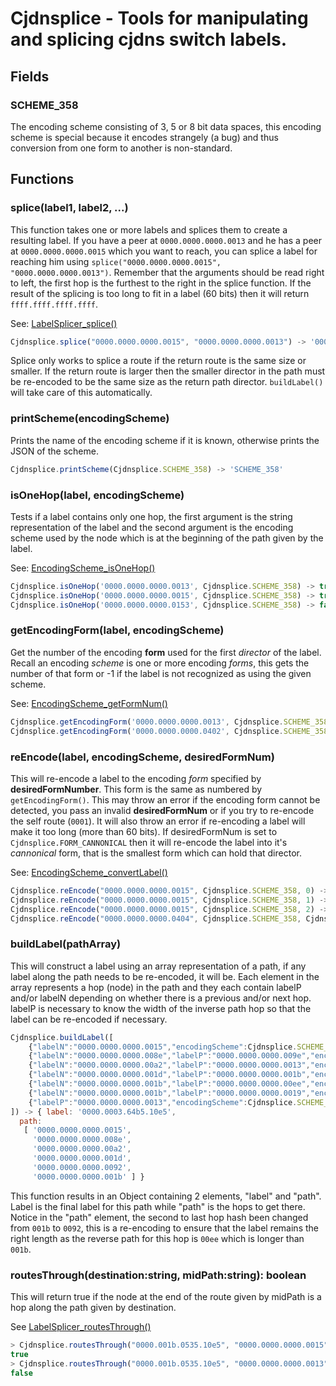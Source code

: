 # Cjdnsplice - Tools for manipulating and splicing cjdns switch labels.

## Fields

### **SCHEME_358**
The encoding scheme consisting of 3, 5 or 8 bit data spaces, this encoding scheme is special
because it encodes strangely (a bug) and thus conversion from one form to another is non-standard.

## Functions

### splice(label1, label2, ...)
This function takes one or more labels and splices them to create a resulting label.
If you have a peer at `0000.0000.0000.0013` and he has a peer at `0000.0000.0000.0015` which you
want to reach, you can splice a label for reaching him using
`splice("0000.0000.0000.0015", "0000.0000.0000.0013")`. Remember that the arguments should be read
right to left, the first hop is the furthest to the right in the splice function. If the result
of the splicing is too long to fit in a label (60 bits) then it will return `ffff.ffff.ffff.ffff`.

See: [LabelSplicer_splice()](https://github.com/cjdelisle/cjdns/blob/cjdns-v20.2/switch/LabelSplicer.h#L36)

```javascript
Cjdnsplice.splice("0000.0000.0000.0015", "0000.0000.0000.0013") -> '0000.0000.0000.0153'
```

Splice only works to splice a route if the return route is the same size or smaller. If the return
route is larger then the smaller director in the path must be re-encoded to be the same size as
the return path director. `buildLabel()` will take care of this automatically.

### printScheme(encodingScheme)
Prints the name of the encoding scheme if it is known, otherwise prints the JSON of the scheme.

```javascript
Cjdnsplice.printScheme(Cjdnsplice.SCHEME_358) -> 'SCHEME_358'
```

### isOneHop(label, encodingScheme)
Tests if a label contains only one hop, the first argument is the string representation of the
label and the second argument is the encoding scheme used by the node which is at the beginning
of the path given by the label.

See: [EncodingScheme_isOneHop()](https://github.com/cjdelisle/cjdns/blob/cjdns-v20.2/switch/EncodingScheme.c#L451)

```javascript
Cjdnsplice.isOneHop('0000.0000.0000.0013', Cjdnsplice.SCHEME_358) -> true
Cjdnsplice.isOneHop('0000.0000.0000.0015', Cjdnsplice.SCHEME_358) -> true
Cjdnsplice.isOneHop('0000.0000.0000.0153', Cjdnsplice.SCHEME_358) -> false
```

### getEncodingForm(label, encodingScheme)
Get the number of the encoding **form** used for the first *director* of the label. Recall an
encoding *scheme* is one or more encoding *forms*, this gets the number of that form or -1 if
the label is not recognized as using the given scheme.

See: [EncodingScheme_getFormNum()](https://github.com/cjdelisle/cjdns/blob/cjdns-v20.2/switch/EncodingScheme.c#L23)

```javascript
Cjdnsplice.getEncodingForm('0000.0000.0000.0013', Cjdnsplice.SCHEME_358) -> 2
Cjdnsplice.getEncodingForm('0000.0000.0000.0402', Cjdnsplice.SCHEME_358) -> 1
```

### reEncode(label, encodingScheme, desiredFormNum)
This will re-encode a label to the encoding *form* specified by **desiredFormNumber**. This form
is the same as numbered by `getEncodingForm()`. This may throw an error if the encoding form cannot
be detected, you pass an invalid **desiredFormNum** or if you try to re-encode the self route
(`0001`). It will also throw an error if re-encoding a label will make it too long (more than 60
bits). If desiredFormNum is set to `Cjdnsplice.FORM_CANNONICAL` then it will re-encode the label
into it's *cannonical* form, that is the smallest form which can hold that director.

See: [EncodingScheme_convertLabel()](https://github.com/cjdelisle/cjdns/blob/cjdns-v20.2/switch/EncodingScheme.c#L56)

```javascript
Cjdnsplice.reEncode("0000.0000.0000.0015", Cjdnsplice.SCHEME_358, 0) -> '0000.0000.0000.0404'
Cjdnsplice.reEncode("0000.0000.0000.0015", Cjdnsplice.SCHEME_358, 1) -> '0000.0000.0000.0086'
Cjdnsplice.reEncode("0000.0000.0000.0015", Cjdnsplice.SCHEME_358, 2) -> '0000.0000.0000.0015'
Cjdnsplice.reEncode("0000.0000.0000.0404", Cjdnsplice.SCHEME_358, Cjdnsplice.FORM_CANNONICAL) -> '0000.0000.0000.0015'
```

### buildLabel(pathArray)
This will construct a label using an array representation of a path, if any label along the path
needs to be re-encoded, it will be. Each element in the array represents a hop (node) in the path
and they each contain labelP and/or labelN depending on whether there is a previous and/or next
hop. labelP is necessary to know the width of the inverse path hop so that the label can be
re-encoded if necessary.

```javascript
Cjdnsplice.buildLabel([
    {"labelN":"0000.0000.0000.0015","encodingScheme":Cjdnsplice.SCHEME_358},
    {"labelN":"0000.0000.0000.008e","labelP":"0000.0000.0000.009e","encodingScheme":Cjdnsplice.SCHEME_358},
    {"labelN":"0000.0000.0000.00a2","labelP":"0000.0000.0000.0013","encodingScheme":Cjdnsplice.SCHEME_358},
    {"labelN":"0000.0000.0000.001d","labelP":"0000.0000.0000.001b","encodingScheme":Cjdnsplice.SCHEME_358},
    {"labelN":"0000.0000.0000.001b","labelP":"0000.0000.0000.00ee","encodingScheme":Cjdnsplice.SCHEME_358},
    {"labelN":"0000.0000.0000.001b","labelP":"0000.0000.0000.0019","encodingScheme":Cjdnsplice.SCHEME_358},
    {"labelP":"0000.0000.0000.0013","encodingScheme":Cjdnsplice.SCHEME_358}
]) -> { label: '0000.0003.64b5.10e5',
  path:
   [ '0000.0000.0000.0015',
     '0000.0000.0000.008e',
     '0000.0000.0000.00a2',
     '0000.0000.0000.001d',
     '0000.0000.0000.0092',
     '0000.0000.0000.001b' ] }
```

This function results in an Object containing 2 elements, "label" and "path". Label is the final
label for this path while "path" is the hops to get there. Notice in the "path" element, the second
to last hop hash been changed from `001b` to `0092`, this is a re-encoding to ensure that the label
remains the right length as the reverse path for this hop is `00ee` which is longer than `001b`.

### routesThrough(destination:string, midPath:string): boolean
This will return true if the node at the end of the route given by midPath is a hop along the path
given by destination.

See [LabelSplicer_routesThrough()](https://github.com/cjdelisle/cjdns/blob/cjdns-v20.2/switch/LabelSplicer.h#L52)

```javascript
> Cjdnsplice.routesThrough("0000.001b.0535.10e5", "0000.0000.0000.0015")
true
> Cjdnsplice.routesThrough("0000.001b.0535.10e5", "0000.0000.0000.0013")
false
```